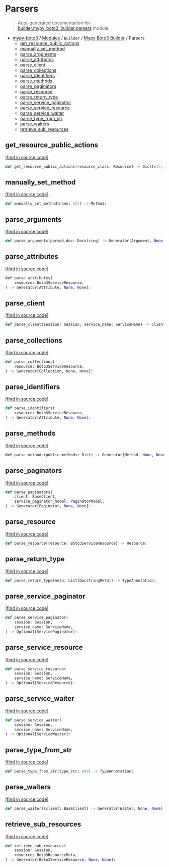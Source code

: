 # Parsers

> Auto-generated documentation for [builder.mypy_boto3_builder.parsers](https://github.com/vemel/mypy_boto3/blob/master/builder/mypy_boto3_builder/parsers.py) module.

- [mypy-boto3](../../README.md#mypy_boto3) / [Modules](../../MODULES.md#mypy-boto3-modules) / `Builder` / [Mypy Boto3 Builder](index.md#mypy-boto3-builder) / Parsers
    - [get_resource_public_actions](#get_resource_public_actions)
    - [manually_set_method](#manually_set_method)
    - [parse_arguments](#parse_arguments)
    - [parse_attributes](#parse_attributes)
    - [parse_client](#parse_client)
    - [parse_collections](#parse_collections)
    - [parse_identifiers](#parse_identifiers)
    - [parse_methods](#parse_methods)
    - [parse_paginators](#parse_paginators)
    - [parse_resource](#parse_resource)
    - [parse_return_type](#parse_return_type)
    - [parse_service_paginator](#parse_service_paginator)
    - [parse_service_resource](#parse_service_resource)
    - [parse_service_waiter](#parse_service_waiter)
    - [parse_type_from_str](#parse_type_from_str)
    - [parse_waiters](#parse_waiters)
    - [retrieve_sub_resources](#retrieve_sub_resources)

## get_resource_public_actions

[[find in source code]](https://github.com/vemel/mypy_boto3/blob/master/builder/mypy_boto3_builder/parsers.py#L42)

```python
def get_resource_public_actions(resource_class: Resource) -> Dict[str, Any]:
```

## manually_set_method

[[find in source code]](https://github.com/vemel/mypy_boto3/blob/master/builder/mypy_boto3_builder/parsers.py#L53)

```python
def manually_set_method(name: str) -> Method:
```

## parse_arguments

[[find in source code]](https://github.com/vemel/mypy_boto3/blob/master/builder/mypy_boto3_builder/parsers.py#L70)

```python
def parse_arguments(parsed_doc: Docstring) -> Generator[Argument, None, None]:
```

## parse_attributes

[[find in source code]](https://github.com/vemel/mypy_boto3/blob/master/builder/mypy_boto3_builder/parsers.py#L83)

```python
def parse_attributes(
    resource: Boto3ServiceResource,
) -> Generator[Attribute, None, None]:
```

## parse_client

[[find in source code]](https://github.com/vemel/mypy_boto3/blob/master/builder/mypy_boto3_builder/parsers.py#L94)

```python
def parse_client(session: Session, service_name: ServiceName) -> Client:
```

## parse_collections

[[find in source code]](https://github.com/vemel/mypy_boto3/blob/master/builder/mypy_boto3_builder/parsers.py#L101)

```python
def parse_collections(
    resource: Boto3ServiceResource,
) -> Generator[Collection, None, None]:
```

## parse_identifiers

[[find in source code]](https://github.com/vemel/mypy_boto3/blob/master/builder/mypy_boto3_builder/parsers.py#L119)

```python
def parse_identifiers(
    resource: Boto3ServiceResource,
) -> Generator[Attribute, None, None]:
```

## parse_methods

[[find in source code]](https://github.com/vemel/mypy_boto3/blob/master/builder/mypy_boto3_builder/parsers.py#L127)

```python
def parse_methods(public_methods: Dict) -> Generator[Method, None, None]:
```

## parse_paginators

[[find in source code]](https://github.com/vemel/mypy_boto3/blob/master/builder/mypy_boto3_builder/parsers.py#L241)

```python
def parse_paginators(
    client: BaseClient,
    service_paginator_model: PaginatorModel,
) -> Generator[Paginator, None, None]:
```

## parse_resource

[[find in source code]](https://github.com/vemel/mypy_boto3/blob/master/builder/mypy_boto3_builder/parsers.py#L143)

```python
def parse_resource(resource: Boto3ServiceResource) -> Resource:
```

## parse_return_type

[[find in source code]](https://github.com/vemel/mypy_boto3/blob/master/builder/mypy_boto3_builder/parsers.py#L161)

```python
def parse_return_type(meta: List[DocstringMeta]) -> TypeAnnotation:
```

## parse_service_paginator

[[find in source code]](https://github.com/vemel/mypy_boto3/blob/master/builder/mypy_boto3_builder/parsers.py#L225)

```python
def parse_service_paginator(
    session: Session,
    service_name: ServiceName,
) -> Optional[ServicePaginator]:
```

## parse_service_resource

[[find in source code]](https://github.com/vemel/mypy_boto3/blob/master/builder/mypy_boto3_builder/parsers.py#L169)

```python
def parse_service_resource(
    session: Session,
    service_name: ServiceName,
) -> Optional[ServiceResource]:
```

## parse_service_waiter

[[find in source code]](https://github.com/vemel/mypy_boto3/blob/master/builder/mypy_boto3_builder/parsers.py#L207)

```python
def parse_service_waiter(
    session: Session,
    service_name: ServiceName,
) -> Optional[ServiceWaiter]:
```

## parse_type_from_str

[[find in source code]](https://github.com/vemel/mypy_boto3/blob/master/builder/mypy_boto3_builder/parsers.py#L200)

```python
def parse_type_from_str(type_str: str) -> TypeAnnotation:
```

## parse_waiters

[[find in source code]](https://github.com/vemel/mypy_boto3/blob/master/builder/mypy_boto3_builder/parsers.py#L217)

```python
def parse_waiters(client: BaseClient) -> Generator[Waiter, None, None]:
```

## retrieve_sub_resources

[[find in source code]](https://github.com/vemel/mypy_boto3/blob/master/builder/mypy_boto3_builder/parsers.py#L256)

```python
def retrieve_sub_resources(
    session: Session,
    resource: Boto3ResourceMeta,
) -> Generator[Boto3ServiceResource, None, None]:
```
